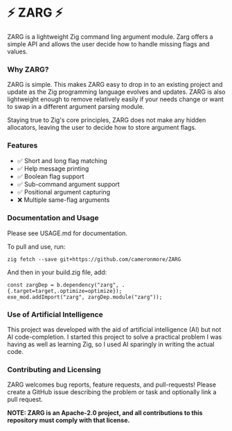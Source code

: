 # ⚡ ZARG ⚡

ZARG is a lightweight Zig command ling argument module. Zarg offers a simple API and allows the user decide how to handle missing flags and values.

### Why ZARG?

ZARG is simple. This makes ZARG easy to drop in to an existing project and update as the Zig programming language evolves and updates. ZARG is also lightweight enough to remove relatively easily if your needs change or want to swap in a different argument parsing module.

Staying true to Zig's core principles, ZARG does not make any hidden allocators, leaving the user to decide how to store argument flags.

### Features

- ✅ Short and long flag matching
- ✅ Help message printing
- ✅ Boolean flag support
- ✅ Sub-command argument support
- ✅ Positional argument capturing
- ❌ Multiple same-flag arguments

### Documentation and Usage

Please see USAGE.md for documentation.

To pull and use, run:
```shell
zig fetch --save git+https://github.com/cameronmore/ZARG
```
And then in your build.zig file, add:
```zig
const zargDep = b.dependency("zarg", .{.target=target,.optimize=optimize});
exe_mod.addImport("zarg", zargDep.module("zarg"));
```


### Use of Artificial Intelligence

This project was developed with the aid of artificial intelligence (AI) but not AI code-completion. I started this project to solve a practical problem I was having as well as learning Zig, so I used AI sparingly in writing the actual code.

### Contributing and Licensing

ZARG welcomes bug reports, feature requests, and pull-requests! Please create a GitHub issue describing the problem or task and optionally link a pull request.

**NOTE: ZARG is an Apache-2.0 project, and all contributions to this repository must comply with that license.**
